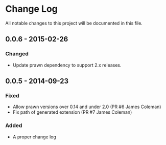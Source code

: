 # Change Log
All notable changes to this project will be documented in this file.

## 0.0.6 - 2015-02-26
### Changed
- Update prawn dependency to support 2.x releases.

## 0.0.5 - 2014-09-23

### Fixed
- Allow prawn versions over 0.14 and under 2.0 (PR #6 James Coleman)
- Fix path of generated extension (PR #7 James Coleman)

### Added
- A proper change log
